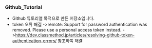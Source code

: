 ### Github_Tutorial
* Github 튜토리얼 목적으로 만든 저장소입니다.
* token 오류 해결
  ->remote: Support for password authentication was removed. Please use a personal access token instead.
  ->https://dev.classmethod.jp/articles/resolving-github-token-authentication-errors/ 참조하여 해결
